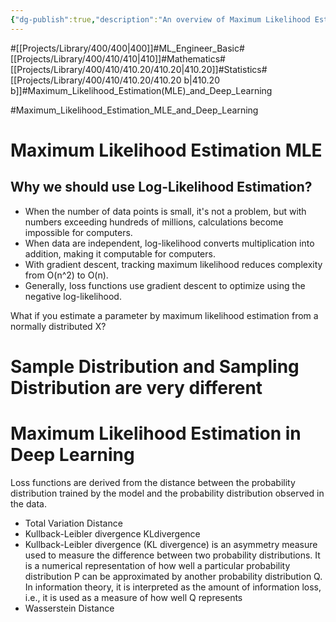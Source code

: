 ```yaml
---
{"dg-publish":true,"description":"An overview of Maximum Likelihood Estimation (MLE) in deep learning, highlighting its computational advantages and its application in optimizing loss functions through statistical distance measures..","permalink":"/projects/library/400/410/410-20/410-20-b/","dgPassFrontmatter":true,"noteIcon":"0","created":"2024-02-07T09:40:03.978+09:00","updated":"2024-06-20T02:50:28.564+09:00"}
---
```


#[[Projects/Library/400/400\|400]]#ML_Engineer_Basic#[[Projects/Library/400/410/410\|410]]#Mathematics#[[Projects/Library/400/410/410.20/410.20\|410.20]]#Statistics#[[Projects/Library/400/410/410.20/410.20 b\|410.20 b]]#Maximum_Likelihood_Estimation(MLE)_and_Deep_Learning





#Maximum_Likelihood_Estimation_MLE_and_Deep_Learning 
# Maximum Likelihood Estimation MLE

##  Why we should use Log-Likelihood Estimation?
- When the number of data points is small, it's not a problem, but with numbers exceeding hundreds of millions, calculations become impossible for computers.
- When data are independent, log-likelihood converts multiplication into addition, making it computable for computers.
- With gradient descent, tracking maximum likelihood reduces complexity from O(n^2) to O(n).
- Generally, loss functions use gradient descent to optimize using the negative log-likelihood.

What if you estimate a parameter by maximum likelihood estimation from a normally distributed X?

# Sample Distribution and Sampling Distribution are very different


# Maximum Likelihood Estimation in Deep Learning
Loss functions are derived from the distance between the probability distribution trained by the model and the probability distribution observed in the data.
- Total Variation Distance
- Kullback-Leibler divergence KLdivergence
- Kullback-Leibler divergence (KL divergence) is an asymmetry measure used to measure the difference between two probability distributions. It is a numerical representation of how well a particular probability distribution P can be approximated by another probability distribution Q. In information theory, it is interpreted as the amount of information loss, i.e., it is used as a measure of how well Q represents 
- Wasserstein Distance

